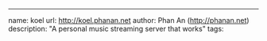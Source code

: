 ---
name: koel
url: http://koel.phanan.net
author: Phan An (http://phanan.net)
description: "A personal music streaming server that works"
tags:
